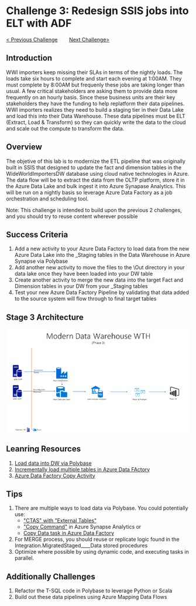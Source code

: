 # 	Challenge 3: Redesign SSIS jobs into ELT with ADF

[< Previous Challenge](/Student/Challenges/Challenge2/README.md)&nbsp;&nbsp;&nbsp;&nbsp;&nbsp;&nbsp;&nbsp;&nbsp;[Next Challenge>](/Student/Challenges/Challenge4/README.md)

## Introduction
WWI importers keep missing their SLAs in terms of the nightly loads.  The loads take six hours to complete and start each evening at 1:00AM.  They must complete by 8:00AM but frequenly these jobs are taking longer than usual.  A few critical stakeholders are asking them to provide data more frequently on an hourly basis.  Since these business units are their key stakeholders they have the funding to help replatform their data pipelines.  WWI importers realizes they need to build a staging tier in their Data Lake and load this into their Data Warehouse.  These data pipelines must be ELT (Extract, Load & Transform) so they can quickly write the data to the cloud and scale out the compute to transform the data.

## Overview
The objetive of this lab is to modernize the ETL pipeline that was originally built in SSIS that designed to update the fact and dimension tables in the WideWorldImportersDW database using cloud native technologies in Azure.  The data flow will be to extract the data from the OLTP platform, store it in the Azure Data Lake and bulk ingest it into Azure Synapase Analytics.  This will be run on a nightly basis so leverage Azure Data Factory as a job orchestration and scheduling tool.

Note: This challenge is intended to build upon the previous 2 challenges, and you should try to reuse content wherever possible

## Success Criteria
1. Add a new activity to your Azure Data Factory to load data from the new Azure Data Lake into the _Staging tables in the Data Warehouse in Azure Synapse via Polybase
2. Add another new activity to move the files to the \Out directory in your data lake once they have been loaded into your DW table
3. Create another activity to merge the new data into the target Fact and Dimension tables in your DW from your _Staging tables
4. Test your new Azure Data Factory Pipeline by validating that data added to the source system will flow through to final target tables

## Stage 3 Architecture
![The Solution diagram is described in the text following this diagram.](/images/Challenge3.png)

## Leanring Resources
1. [Load data into DW via Polybase](https://docs.microsoft.com/en-us/azure/synapse-analytics/sql-data-warehouse/load-data-from-azure-blob-storage-using-polybase)
2. [Incrementally load multiple tables in Azure Data FActory](https://docs.microsoft.com/en-us/azure/data-factory/tutorial-incremental-copy-multiple-tables-portal)
3. [Azure Data Factory Copy Activity](https://docs.microsoft.com/en-us/azure/data-factory/copy-activity-overview)

## Tips
1. There are multiple ways to load data via Polybase.  You could potentially use:
    - ["CTAS" with "External Tables"](https://docs.microsoft.com/en-us/sql/t-sql/statements/create-table-as-select-azure-sql-data-warehouse?toc=/azure/synapse-analytics/sql-data-warehouse/toc.json&bc=/azure/synapse-analytics/sql-data-warehouse/breadcrumb/toc.json&view=azure-sqldw-latest)
    - ["Copy Command"](https://docs.microsoft.com/en-us/sql/t-sql/statements/copy-into-transact-sql?view=azure-sqldw-latest) in Azure Synapse Analytics or 
    - [Copy Data task in Azure Data Factory](https://docs.microsoft.com/en-us/azure/data-factory/connector-azure-sql-data-warehouse)
2. For MERGE process, you should reuse or replicate logic found in the Integration.MigratedStaged____Data stored procedures
3. Optimize where possible by using dynamic code, and executing tasks in parallel.

## Additionally Challenges
1. Refactor the T-SQL code in Polybase to leverage Python or Scala
2. Build out these data pipelines using Azure Mapping Data Flows

